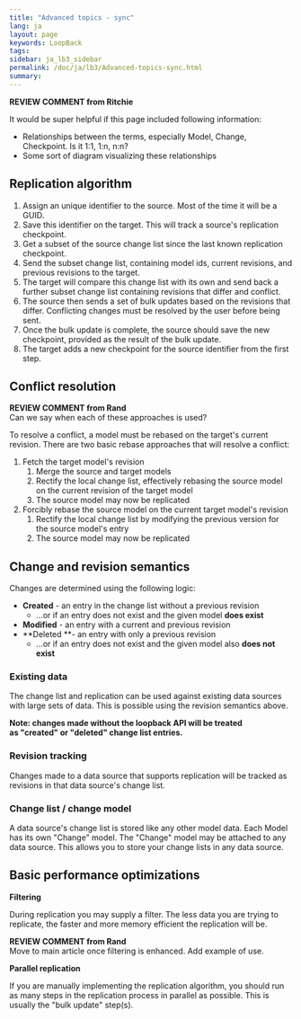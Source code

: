 ```yaml
---
title: "Advanced topics - sync"
lang: ja
layout: page
keywords: LoopBack
tags:
sidebar: ja_lb3_sidebar
permalink: /doc/ja/lb3/Advanced-topics-sync.html
summary:
---
```


<div class="sl-hidden"><strong>REVIEW COMMENT from Ritchie</strong><br>
  <p>It would be super helpful if this page included following information:</p>
  <ul>
    <li>Relationships between the terms, especially Model, Change, Checkpoint. Is it 1:1, 1:n, n:n?</li>
    <li>Some sort of diagram visualizing these relationships</li>
  </ul>
</div>

## Replication algorithm

1.  Assign an unique identifier to the source. Most of the time it will be a GUID.
2.  Save this identifier on the target. This will track a source's replication checkpoint.
3.  Get a subset of the source change list since the last known replication checkpoint.
4.  Send the subset change list, containing model ids, current revisions, and previous revisions to the target.
5.  The target will compare this change list with its own and send back a further subset change list containing revisions that differ and conflict.
6.  The source then sends a set of bulk updates based on the revisions that differ. Conflicting changes must be resolved by the user before being sent.
7.  Once the bulk update is complete, the source should save the new checkpoint, provided as the result of the bulk update.
8.  The target adds a new checkpoint for the source identifier from the first step.

## Conflict resolution

<div class="sl-hidden"><strong>REVIEW COMMENT from Rand</strong><br>Can we say when each of these approaches is used?</div>

To resolve a conflict, a model must be rebased on the target's current revision.
There are two basic rebase approaches that will resolve a conflict:

1.  Fetch the target model's revision
    1.  Merge the source and target models
    2.  Rectify the local change list, effectively rebasing the source model on the current revision of the target model
    3.  The source model may now be replicated
2.  Forcibly rebase the source model on the current target model's revision
    1.  Rectify the local change list by modifying the previous version for the source model's entry
    2.  The source model may now be replicated

## Change and revision semantics

Changes are determined using the following logic:

* **Created** - an entry in the change list without a previous revision
  * ...or if an entry does not exist and the given model **does exist**
* **Modified** - an entry with a current and previous revision
* **Deleted **- an entry with only a previous revision
  * ...or if an entry does not exist and the given model also **does not exist**

### Existing data

The change list and replication can be used against existing data sources with large sets of data.
This is possible using the revision semantics above.

**Note: changes made without the loopback API will be treated as "created" or "deleted" change list entries.**

### Revision tracking

Changes made to a data source that supports replication will be tracked as revisions in that data source's change list.

### Change list / change model

A data source's change list is stored like any other model data. Each Model has its own "Change" model.
The "Change" model may be attached to any data source. This allows you to store your change lists in any data source.

## Basic performance optimizations

**Filtering**

During replication you may supply a filter. The less data you are trying to replicate, the faster and more memory efficient the replication will be.

<div class="sl-hidden"><strong>REVIEW COMMENT from Rand</strong><br>Move to main article once filtering is enhanced. Add example of use.</div>

**Parallel replication**

If you are manually implementing the replication algorithm, you should run as many steps in the replication process in parallel as possible.
This is usually the "bulk update" step(s).